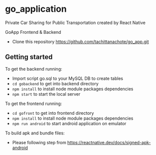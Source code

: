 # go_application

Private Car Sharing for Public Transportation created by React Native

GoApp Frontend &amp; Backend 

- Clone this repository https://github.com/tachittanachote/go_app.git

## Getting started
To get the backend running:
- Import script go.sql to your MySQL DB to create tables
- `cd gobackend` to get into backend directory
- `npm install` to install node module packages dependencies
- `npm start` to start the local server

To get the frontend running:
- `cd gofront` to get into frontend directory
- `npm install` to install node module packages dependencies
- `npm run android` to start android application on emulator

To build apk and bundle files:
- Please following step from https://reactnative.dev/docs/signed-apk-android
